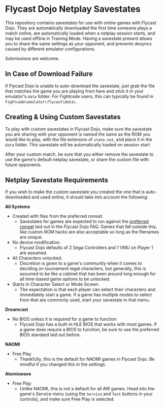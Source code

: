 # Flycast Dojo Netplay Savestates

This repository contains savestates for use with online games with Flycast Dojo. They are automatically downloaded the first time someone plays a match online, are automatically loaded when a netplay session starts, and may be used offline in Training Mode. Having a savestate present allows you to share the same settings as your opponent, and prevents desyncs caused by different emulator configurations.

Submissions are welcome.

## In Case of Download Failure

If Flycast Dojo is unable to auto-download the savestate, just grab the file that matches the game you are playing from here and stick it in your emulator's `data` folder. For Fightcade users, this can typically be found in `Fightcade\emulator\flycast\data\`.

## Creating & Using Custom Savestates

To play with custom savestates in Flycast Dojo, make sure the savestate you are sharing with your opponent is named the same as the ROM you would like to play, with the file extension of `state.net`, and place it in the `data` folder. This savestate will be automatically loaded on session start.

After your custom match, be sure that you either remove the savestate to use the game's default netplay savestate, or share the custom file with future opponents.

## Netplay Savestate Requirements

If you wish to make the custom savestate you created the one that is auto-downloaded and used online, it should take into account the following:

**All Systems**
* Created with files from the preferred romset.
  * Savestates for games are expected to run against the [preferred romset](https://dojo-project.gitbook.io/flycast-dojo/overview/frequently-asked-questions#what-is-the-preferred-romset) laid out in the Flycast Dojo FAQ. Games that fall outside this, like custom ROM hacks are also acceptable so long as the filenames are unique.
* No device modification.
  * Flycast Dojo defaults of 2 Sega Controllers and 1 VMU on Player 1 are assumed.
* All Characters unlocked.
  * Discretion is given to a game's community when it comes to deciding on tournament-legal characters, but generally, this is assumed to be like a cabinet that has been around long enough for all time-based game options to be unlocked.
* Starts in Character Select or Mode Screen.
  * The expectation is that each player can select their characters and immediately start a game. If a game has multiple modes to select from that are commonly used, start your savestate in that menu.

**Dreamcast**
* No BIOS unless it is required for a game to function
  * Flycast Dojo has a built-in HLE BIOS that works with most games. If a game does require a BIOS to function, be sure to use the preferred BIOS standard laid out before.

**NAOMI**
* Free Play
  * Thankfully, this is the default for NAOMI games in Flycast Dojo. Be mindful if you changed this in the settings.

**Atomiswave**
* Free Play
  * Unlike NAOMI, this is not a default for all AW games. Head into the game's Service menu (using the `Service` and `Test` buttons in your controls), and make sure Free Play is selected.
